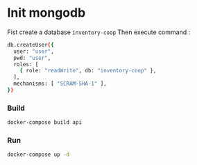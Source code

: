 # Init mongodb
Fist create a database `inventory-coop`
Then execute command :

```bash
db.createUser({
  user: "user",
  pwd: "user",
  roles: [
    { role: "readWrite", db: "inventory-coop" },
  ],
  mechanisms: [ "SCRAM-SHA-1" ],
})
```

### Build
```bash
docker-compose build api
```

### Run
```bash
docker-compose up -d
```